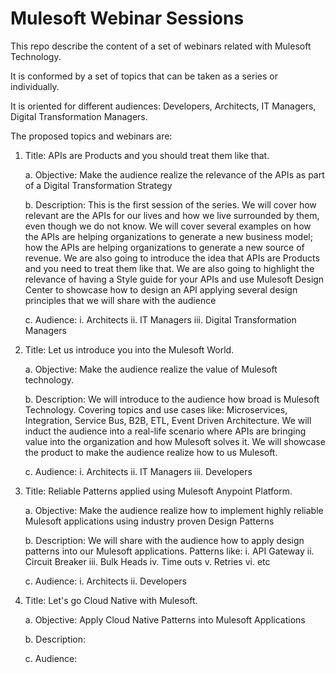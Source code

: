 # Mulesoft Webinar Sessions

This repo describe the content of a set of webinars related with Mulesoft Technology.

It is conformed by a set of topics that can be taken as a series or individually.

It is oriented for different audiences: Developers, Architects, IT Managers, Digital Transformation Managers.

The proposed topics and webinars are:

1.  Title: APIs are Products and you should treat them like that.

    a.  Objective: Make the audience realize the relevance of the APIs
        as part of a Digital Transformation Strategy
		
    b.  Description: This is the first session of the series. We will
        cover how relevant are the APIs for our lives and how we live
        surrounded by them, even though we do not know. We will cover several examples on how the APIs are helping organizations to generate a new business model; how the APIs are
		helping organizations to generate a new source of revenue.
		We are also going to introduce the idea that APIs are Products and you need to treat them like that.
		We are also going to highlight the relevance of having a Style guide for your APIs and use Mulesoft Design Center to showcase
		how to design an API applying several design principles that we will share with the audience

	c.  Audience:
		i.  Architects
		ii. IT Managers
		iii. Digital Transformation Managers


2.  Title: Let us introduce you into the Mulesoft World.
    
	a.  Objective: Make the audience realize the value of Mulesoft
        technology.
		
    b.  Description: We will introduce to the audience how broad is
        Mulesoft Technology. Covering topics and use cases like:
        Microservices, Integration, Service Bus, B2B, ETL, Event Driven
        Architecture. We will induct the audience into a real-life scenario where APIs are bringing value into the organization and how Mulesoft solves it. We
		will showcase the product to make the audience realize how to us Mulesoft.

	c.  Audience:
		i.  Architects
		ii. IT Managers
		iii. Developers


3.  Title: Reliable Patterns applied using Mulesoft Anypoint Platform.

    a.  Objective: Make the audience realize how to implement highly
        reliable Mulesoft applications using industry proven Design
        Patterns

    b.  Description: We will share with the audience how to apply design
        patterns into our Mulesoft applications. Patterns like:
			i.  API Gateway
			ii. Circuit Breaker
			iii. Bulk Heads
			iv. Time outs
			v.  Retries
			vi. etc

    c.  Audience:
			i.  Architects
			ii. Developers

4.  Title: Let's go Cloud Native with Mulesoft.

    a.  Objective: Apply Cloud Native Patterns into Mulesoft
        Applications
		
    b.  Description:

    c.  Audience:
